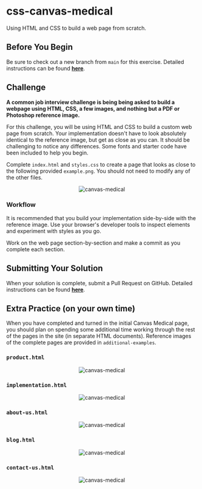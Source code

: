 # css-canvas-medical

Using HTML and CSS to build a web page from scratch.

## Before You Begin

Be sure to check out a new branch from `main` for this exercise. Detailed instructions can be found [**here**](../../guides/starting-an-exercise).

## Challenge

**A common job interview challenge is being being asked to build a webpage using HTML, CSS, a few images, and nothing but a PDF or Photoshop reference image.**

For this challenge, you will be using HTML and CSS to build a custom web page from scratch. Your implementation doesn't have to look absolutely identical to the reference image, but get as close as you can. It should be challenging to notice any differences. Some fonts and starter code have been included to help you begin.

Complete `index.html` and `styles.css` to create a page that looks as close to the following provided `example.png`. You should not need to modify any of the other files.

<p align="middle">
  <img src="assets/canvas-medical.png" alt="canvas-medical">
</p>

### Workflow

It is recommended that you build your implementation side-by-side with the reference image. Use your browser's developer tools to inspect elements and experiment with styles as you go.

Work on the web page section-by-section and make a commit as you complete each section.

## Submitting Your Solution

When your solution is complete, submit a Pull Request on GitHub. Detailed instructions can be found [**here**](../../guides/submitting-your-solution).

## Extra Practice (on your own time)

When you have completed and turned in the initial Canvas Medical page, you should plan on spending some additional time working through the rest of the pages in the site (in separate HTML documents). Reference images of the complete pages are provided in `additional-examples`.

### `product.html`

<p align="middle">
  <img src="assets/product.png" alt="canvas-medical">
</p>

### `implementation.html`

<p align="middle">
  <img src="assets/implementation.png" alt="canvas-medical">
</p>

### `about-us.html`

<p align="middle">
  <img src="assets/about-us.png" alt="canvas-medical">
</p>

### `blog.html`

<p align="middle">
  <img src="assets/blog.png" alt="canvas-medical">
</p>

### `contact-us.html`

<p align="middle">
  <img src="assets/contact-us.png" alt="canvas-medical">
</p>
